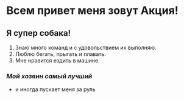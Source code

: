 # Всем привет меня зовут Акция!

## **Я супер собака!**

1. Знаю много команд и с удовольствием их выполняю.
2. Люблю бегать, прыгать и плавать.
3. Мне нравится ездить в машине.

### _Мой хозяин самый лучший_
- и иногда пускает меня за руль
